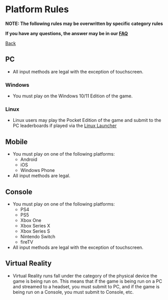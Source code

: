 # Platform Rules

**NOTE: The following rules may be overwritten by specific category rules**

**If you have any questions, the answer may be in our
[FAQ](https://www.speedrun.com/mcbe/thread/vdv9t)**

[Back](../README.md)

## PC

* All input methods are legal with the exception of touchscreen.

### Windows

* You must play on the Windows 10/11 Edition of the game.

### Linux

* Linux users may play the Pocket Edition of the game and submit to the PC
leaderboards if played via the [Linux Launcher](https://mcpelauncher.readthedocs.io/en/latest/getting_started/index.html)

## Mobile

* You must play on one of the following platforms:
	- Android
	- iOS
	- Windows Phone
* All input methods are legal.

## Console

* You must play on one of the following platforms:
	- PS4
	- PS5
	- Xbox One
	- Xbox Series X
	- Xbox Series S
	- Nintendo Switch
	- fireTV
* All input methods are legal with the exception of touchscreen.

## Virtual Reality

* Virtual Reality runs fall under the category of the physical device the game
is being run on. This means that if the game is being run on a PC and streamed
to a headset, you must submit to PC, and if the game is being run on a Console,
you must submit to Console, etc.
